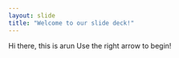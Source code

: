 ```yaml
---
layout: slide
title: "Welcome to our slide deck!"
---
```

Hi there, this is arun
Use the right arrow to begin!
